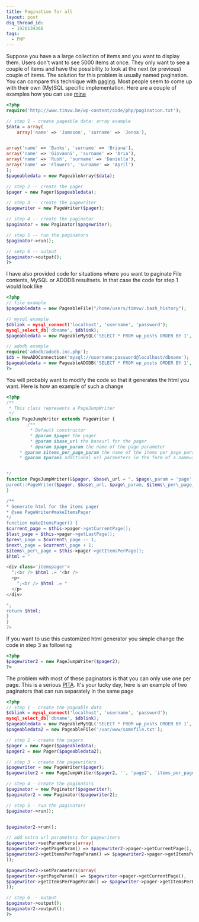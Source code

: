 ```yaml
---
title: Pagination for all
layout: post
dsq_thread_id:
  - 1920134368
tags:
  - PHP
---
```

Suppose you have a a large collection of items and you want to display them. Users don't want to see 5000 items at once. They only want to see a couple of items and have the possibility to look at the next (or previous) couple of items. The solution for this problem is usually named pagination. You can compare this technique with [paging](http://en.wikipedia.org/paging). Most people seem to come up with their own (My)SQL specific implementation. Here are a couple of examples how you can use [mine](http://www.timvw.be/wp-content/code/php/pagination.txt)

```php
<?php
require('http://www.timvw.be/wp-content/code/php/pagination.txt');

// step 1 - create pageable data: array example
$data = array(
	array('name' => 'Jameson', 'surname' => 'Jenna'),


array('name' => 'Banks', 'surname' => 'Briana'),
array('name' => 'Giovanni', 'surname' => 'Aria'),
array('name' => 'Rush', 'surname' => 'Daniella'),
array('name' => 'Flowers', 'surname' => 'April')
);
$pageabledata = new PageableArray($data);

// step 2 -- create the pager
$pager = new Pager($pageabledata);

// step 3 -- create the pagewriter
$pagewriter = new PageWriter($pager);

// step 4 -- create the paginator
$paginator = new Paginator($pagewriter);

// step 5 -- run the paginators
$paginator->run();

// setp 6 -- output
$paginator->output();
?>
```

I have also provided code for situations where you want to paginate File contents, MySQL or ADODB resultsets. In that case the code for step 1 would look like

```php
<?php
// file example
$pageabledata = new PageableFile("/home/users/timvw/.bash_history");

// mysql example
$dblink = mysql_connect('localhost', 'username', 'password');
mysql_select_db('dbname', $dblink);
$pageabledata = new PageableMySQL('SELECT * FROM wp_posts ORDER BY 1', $dblink);

// adodb example
require('adodb/adodb.inc.php');
$db = NewADOConnection('mysql://username:password@localhost/dbname');
$pageabledata = new PageableADODB('SELECT * FROM wp_posts ORDER BY 1', $db);
?>
```

You will probably want to modify the code so that it generates the html you want. Here is how an example of such a change

```php
<?php
/**
 * This class represents a PageJumpWriter
 */
class PageJumpWriter extends PageWriter {
        /**
         * Default constructor
         * @param $pager the pager
         * @param $base_url the baseurl for the pager
         * @param $page_param the name of the page parameter
	 * @param $items_per_page_param the name of the items per page parameter
	 * @param $params additional url parameters in the form of a name=>value array


*/
function PageJumpWriter(&$pager, $base\_url = ", $page\_param = 'page', $items\_per\_page\_param = 'items\_per_page', $params = null) {
parent::PageWriter($pager, $base\_url, $page\_param, $items\_per\_page_param, $params);
}

/**
* Generate html for the items pager
* @see PageWriter#makeItemsPager
*/
function makeItemsPager() {
$current_page = $this->pager->getCurrentPage();
$last_page = $this->pager->getLastPage();
$prev\_page = $current\_page -- 1;
$next\_page = $current\_page + 1;
$items\_per\_page = $this->pager->getItemsPerPage();
$html = " 

<div class='itemspager'>
  ";<br /> $html .= "<br /> 
  <p>
    ";<br /> $html .= "
  </p>
</div>

";
return $html;
}
}
?>
```

If you want to use this customized html generator you simple change the code in step 3 as following

```php
<?php
$pagewriter2 = new PageJumpWriter($pager2);
?>
```

The problem with most of these paginators is that you can only use one per page. This is a serious [PITA](http://en.wiktionary.org/wiki/PITA). It's your lucky day, here is an example of two paginators that can run separately in the same page

```php
<?php
// step 1 - create the pageable data
$dblink = mysql_connect('localhost', 'username', 'password');
mysql_select_db('dbname', $dblink);
$pageabledata = new PageableMySQL('SELECT * FROM wp_posts ORDER BY 1', $dblink);
$pageabledata2 = new PageableFile('/var/www/somefile.txt');

// step 2 - create the pagers
$pager = new Pager($pageabledata);
$pager2 = new Pager($pageabledata2);

// step 3 - create the pagewriters
$pagewriter = new PageWriter($pager);
$pagewriter2 = new PageJumpWriter($pager2, '', 'page2', 'items_per_page2');

// step 4 - create the paginators
$paginator = new Paginator($pagewriter);
$paginator2 = new Paginator($pagewriter2);

// step 5 - run the paginators
$paginator->run();


$paginator2->run();

// add extra url parameters for pagewriters
$pagewriter->setParameters(array(
$pagewriter2->getPageParam() => $pagewriter2->pager->getCurrentPage(),
$pagewriter2->getItemsPerPageParam() => $pagewriter2->pager->getItemsPerPage()
));

$pagewriter2->setParameters(array(
$pagewriter->getPageParam() => $pagewriter->pager->getCurrentPage(),
$pagewriter->getItemsPerPageParam() => $pagewriter->pager->getItemsPerPage()
));

// step 6 -- output
$paginator->output();
$paginator2->output();
?>
```
